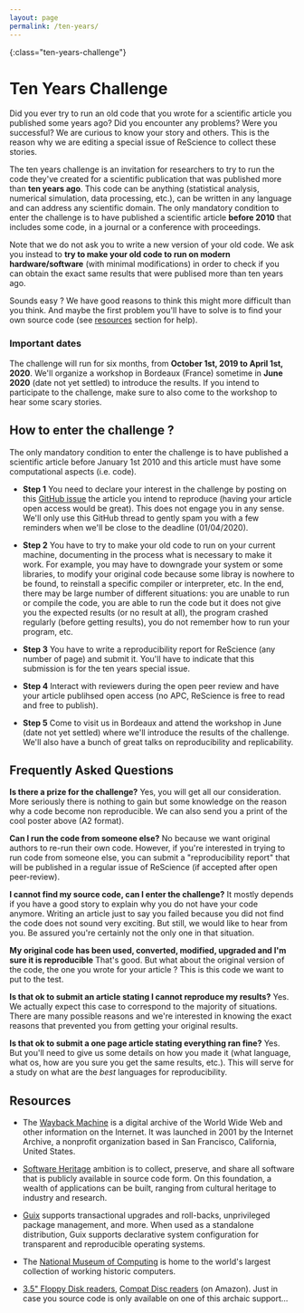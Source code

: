 ```yaml
---
layout: page
permalink: /ten-years/
---
```


![[](../images/ten-years-challenge.png)](../images/ten-years-challenge.png){:class="ten-years-challenge"}

# Ten Years Challenge

Did you ever try to run an old code that you wrote for a scientific article you
published some years ago? Did you encounter any problems? Were you successful?
We are curious to know your story and others. This is the reason why we are
editing a special issue of ReScience to collect these stories.

The ten years challenge is an invitation for researchers to try to run the code
they've created for a scientific publication that was published more than **ten
years ago**. This code can be anything (statistical analysis, numerical
simulation, data processing, etc.), can be written in any language and can
address any scientific domain. The only mandatory condition to enter the
challenge is to have published a scientific article **before 2010** that
includes some code, in a journal or a conference with proceedings.

Note that we do not ask you to write a new version of your old code. We ask you
instead to **try to make your old code to run on modern hardware/software**
(with minimal modifications) in order to check if you can obtain the exact same
results that were publised more than ten years ago.

Sounds easy ? We have good reasons to think this might more difficult than you
think. And maybe the first problem you'll have to solve is to find your own source
code (see [resources](#resources) section for help).


### Important dates

The challenge will run for six months, from **October 1st, 2019 to April 1st,
2020**. We'll organize a workshop in Bordeaux (France) sometime in **June
2020** (date not yet settled) to introduce the results. If you intend to
participate to the challenge, make sure to also come to the workshop to hear
some scary stories.


## How to enter the challenge ?

The only mandatory condition to enter the challenge is to have published a
scientific article before January 1st 2010 and this article must have some
computational aspects (i.e. code).

* **Step 1** You need to declare your interest in the challenge by posting on
  this [GitHub issue]() the article you intend to reproduce (having your
  article open access would be great). This does not engage you in any sense.
  We'll only use this GitHub thread to gently spam you with a few reminders
  when we'll be close to the deadline (01/04/2020).

* **Step 2** You have to try to make your old code to run on your current
  machine, documenting in the process what is necessary to make it work. For
  example, you may have to downgrade your system or some libraries, to modify
  your original code because some libray is nowhere to be found, to reinstall a
  specific compiler or interpreter, etc. In the end, there may be large number
  of different situations: you are unable to run or compile the code, you are
  able to run the code but it does not give you the expected results (or no
  result at all), the program crashed regularly (before getting results), you
  do not remember how to run your program, etc.

* **Step 3** You have to write a reproducibility report for ReScience (any
  number of page) and submit it. You'll have to indicate that this submission
  is for the ten years special issue.

* **Step 4** Interact with reviewers during the open peer review and have your
  article publihsed open access (no APC, ReScience is free to read and free to
  publish).

* **Step 5** Come to visit us in Bordeaux and attend the workshop in June (date
  not yet settled) where we'll introduce the results of the challenge. We'll
  also have a bunch of great talks on reproducibility and replicability.


## Frequently Asked Questions

**Is there a prize for the challenge?** Yes, you will get all our
consideration. More seriously there is nothing to gain but some knowledge on
the reason why a code become non reproducible. We can also send you a print of
the cool poster above (A2 format).

**Can I run the code from someone else?** No because we want original authors
to re-run their own code. However, if you're interested in trying to run code
from someone else, you can submit a "reproducibility report" that will be
published in a regular issue of ReScience (if accepted after open peer-review).

**I cannot find my source code, can I enter the challenge?** It mostly depends
if you have a good story to explain why you do not have your code anymore.
Writing an article just to say you failed because you did not find the code
does not sound very exciting. But still, we would like to hear from you. Be
assured you're certainly not the only one in that situation.

**My original code has been used, converted, modified, upgraded and I'm sure it
is reproducible** That's good. But what about the original version of the code,
the one you wrote for your article ? This is this code we want to put to the
test.

**Is that ok to submit an article stating I cannot reproduce my results?**
Yes. We actually expect this case to correspond to the majority of
situations. There are many possible reasons and we're interested in knowing
the exact reasons that prevented you from getting your original results.

**Is that ok to submit a one page article stating everything ran fine?**
Yes. But you'll need to give us some details on how you made it (what language,
what os, how are you sure you get the same results, etc.). This will serve for
a study on what are the *best* languages for reproducibility.


## Resources

* The [Wayback Machine](https://archive.org/) is a digital archive of the World
  Wide Web and other information on the Internet. It was launched in 2001 by
  the Internet Archive, a nonprofit organization based in San Francisco,
  California, United States.
  
* [Software Heritage](https://www.softwareheritage.org) ambition is to collect,
  preserve, and share all software that is publicly available in source code
  form. On this foundation, a wealth of applications can be built, ranging from
  cultural heritage to industry and research.
  
* [Guix](https://guix.gnu.org/) supports transactional upgrades and roll-backs,
  unprivileged package management, and more. When used as a standalone
  distribution, Guix supports declarative system configuration for transparent
  and reproducible operating systems.
  
* The [National Museum of Computing](https://www.tnmoc.org/) is home to the
  world's largest collection of working historic computers.

* [3.5" Floppy Disk
  readers](https://www.amazon.com/floppy-disk-reader/s?k=floppy+disk+reader),
  [Compat Disc readers](https://www.amazon.com/usb-cd-reader/s?k=usb+cd+reader)
  (on Amazon). Just in case you source code is only available on one of this
  archaic support...
